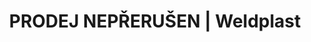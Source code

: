---
Link: "file:/Users/vinayakpatel/Downloads/www.weldplast.cz/novinky/prodej-neprerusen"
product_name: "null"
product_id: "null"
title: "PRODEJ NEPŘERUŠEN | Weldplast"
product_desc: ""
product_specs: ""
product_downloads: ""
href: ""
accessories: ""
similar_products: ""
---